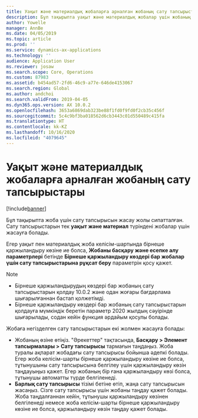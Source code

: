 ```yaml
---
title: Уақыт және материалдық жобаларға арналған жобаның сату тапсырыстары
description: Бұл тақырыпта уақыт және материалдық жобалар үшін жобаның сату тапсырыстарын құру жолы түсіндірілген.
author: Yowelle
manager: AnnBe
ms.date: 04/05/2019
ms.topic: article
ms.prod: ''
ms.service: dynamics-ax-applications
ms.technology: ''
audience: Application User
ms.reviewer: josaw
ms.search.scope: Core, Operations
ms.custom: 87983
ms.assetid: b454ad57-2fd6-46c9-a77e-646de4153067
ms.search.region: Global
ms.author: andchoi
ms.search.validFrom: 2019-04-05
ms.dyn365.ops.version: AX 10.0.2
ms.openlocfilehash: 3653a6869dab323be88f1fd0f9fd0f2cb35c456f
ms.sourcegitcommit: 5c4c9bf3ba018562d6cb3443c01d550489c415fa
ms.translationtype: HT
ms.contentlocale: kk-KZ
ms.lasthandoff: 10/16/2020
ms.locfileid: "4079645"
---
```

# <a name="project-sales-orders-for-time-and-material-projects"></a>Уақыт және материалдық жобаларға арналған жобаның сату тапсырыстары

[!include[banner](../includes/banner.md)]

Бұл тақырыпта жоба үшін сату тапсырысын жасау жолы сипатталған. Сату тапсырыстарын тек **уақыт және материал** түріндені жобалар үшін жасауға болады.

Егер уақыт пен материалдық жоба келісім-шартында бірнеше қаржыландыру көзіне ие болса, **Жобаны басқару және есепке алу параметрлері** бетінде **Бірнеше қаржыландыру көздері бар жобалар үшін сату тапсырыстарына рұқсат беру** параметрін қосу қажет. 

> [!NOTE]
> - Бірнеше қаржыландырудың көздері бар жобаның сату тапсырыстарын қолдау 10.0.2 және одан жоғары бағдарлама шығарылғаннан бастап қолжетімді.
> - Бірнеше қаржыландыру көздері бар жобаның сату тапсырыстарын қолдауға мүмкіндік беретін параметр 2020 жылдың сәуірінде шығарылады, содан кейін функция әрдайым қосулы болады.

Жобаға негізделген сату тапсырыстарын екі жолмен жасауға болады:

- Жобаның өзіне өтіңіз. "Әрекеттер" тақтасында, **Басқару > Элемент тапсырмалары > Сату тапсырысы** тармағын таңдаңыз. Жоба туралы ақпарат жобадағы сату тапсырысы бойынша әдепкі болады. Егер жоба келісім-шарты бірнеше қаржыландыру көзіне ие болса, тұтынушыны сату тапсырысына белгілеу үшін қаржыландыру көзін таңдауыңыз қажет. Егер жобаның бір ғана қаржыландыру көзі болса, тұтынушы автоматты түрде белгіленеді.
- **Барлық сату тапсырысы** тізімі бетіне өтіп, жаңа сату тапсырысын жасаңыз. Сізге сату тапсырысы үшін жобаны таңдау қажет болады. Жоба таңдалғаннан кейін, тұтынушы қаржыландыру көзінен белгіленеді немесе жоба келісім-шарты бірнеше қаржыландыру көзіне ие болса, қаржыландыру көзін таңдау қажет болады.


